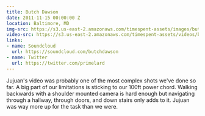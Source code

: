 ```yaml
---
title: Butch Dawson
date: 2011-11-15 00:00:00 Z
location: Baltimore, MD
img-src: https://s3.us-east-2.amazonaws.com/timespent-assets/images/butch-dawson.png
video-src: https://s3.us-east-2.amazonaws.com/timespent-assets/videos/butch-dawson.mp4
links:
- name: Soundcloud
  url: https://soundcloud.com/butchdawson
- name: Twitter
  url: https://twitter.com/primelard
---
```


Jujuan's video was probably one of the most complex shots we've done so far. A big part of our limitations is sticking to our 100ft power chord. Walking backwards with a shoulder mounted camera is hard enough but navigating through a hallway, through doors, and down stairs only adds to it. Jujuan was way more up for the task than we were.
